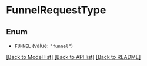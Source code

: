 # FunnelRequestType

## Enum

- `FUNNEL` (value: `"funnel"`)

[[Back to Model list]](../README.md#documentation-for-models) [[Back to API list]](../README.md#documentation-for-api-endpoints) [[Back to README]](../README.md)
